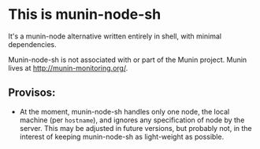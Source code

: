 # This is munin-node-sh
It's a munin-node alternative written entirely in shell, with minimal dependencies.

Munin-node-sh is not associated with or part of the Munin project.  Munin lives at http://munin-monitoring.org/.

## Provisos:

* At the moment, munin-node-sh handles only one node, the local machine (per `hostname`), and ignores any specification of node by the server. This may be adjusted in future versions, but probably not, in the interest of keeping munin-node-sh as light-weight as possible.

